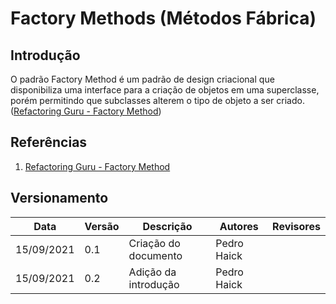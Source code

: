 # Factory Methods (Métodos Fábrica)

## Introdução
O padrão Factory Method é um padrão de design criacional que disponibiliza uma interface para a criação de objetos em uma superclasse, porém permitindo que subclasses alterem o tipo de objeto a ser criado. ([Refactoring Guru - Factory Method](https://refactoring.guru/design-patterns/factory-method))



## Referências
1. [Refactoring Guru - Factory Method](https://refactoring.guru/design-patterns/factory-method)

## Versionamento

| Data       | Versão | Descrição            | Autores       | Revisores    |
| ---------- | ------ | -------------------- | ------------- | -----------  |
| 15/09/2021 | 0.1    | Criação do documento | Pedro Haick   |              |
| 15/09/2021 | 0.2    | Adição da introdução | Pedro Haick   |              |